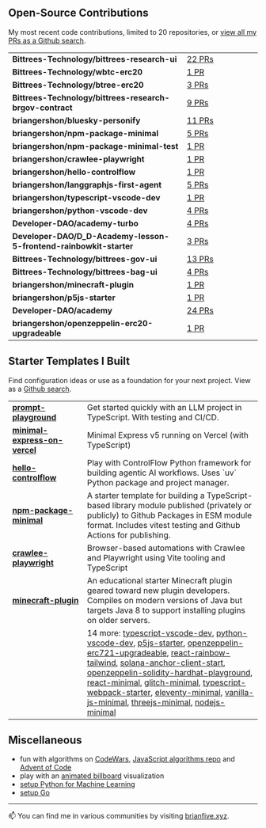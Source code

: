 
## Open-Source Contributions

My most recent code contributions, limited to 20 repositories, or [view all my PRs as a Github search](https://github.com/search?q=is%3Apr+author%3Abriangershon).

<table>
<tr>
        <td width="
        70%">
          <strong>Bittrees-Technology/bittrees-research-ui</strong>
        </td>
        <td width="30%"><a href="https://github.com/Bittrees-Technology/bittrees-research-ui/pulls?q=is%3Apr+is%3Aclosed+author%3Abriangershon">22 PRs</a></td>
      </tr>
<tr>
        <td width="
        70%">
          <strong>Bittrees-Technology/wbtc-erc20</strong>
        </td>
        <td width="30%"><a href="https://github.com/Bittrees-Technology/wbtc-erc20/pulls?q=is%3Apr+is%3Aclosed+author%3Abriangershon">1 PR</a></td>
      </tr>
<tr>
        <td width="
        70%">
          <strong>Bittrees-Technology/btree-erc20</strong>
        </td>
        <td width="30%"><a href="https://github.com/Bittrees-Technology/btree-erc20/pulls?q=is%3Apr+is%3Aclosed+author%3Abriangershon">3 PRs</a></td>
      </tr>
<tr>
        <td width="
        70%">
          <strong>Bittrees-Technology/bittrees-research-brgov-contract</strong>
        </td>
        <td width="30%"><a href="https://github.com/Bittrees-Technology/bittrees-research-brgov-contract/pulls?q=is%3Apr+is%3Aclosed+author%3Abriangershon">9 PRs</a></td>
      </tr>
<tr>
        <td width="
        70%">
          <strong>briangershon/bluesky-personify</strong>
        </td>
        <td width="30%"><a href="https://github.com/briangershon/bluesky-personify/pulls?q=is%3Apr+is%3Aclosed+author%3Abriangershon">11 PRs</a></td>
      </tr>
<tr>
        <td width="
        70%">
          <strong>briangershon/npm-package-minimal</strong>
        </td>
        <td width="30%"><a href="https://github.com/briangershon/npm-package-minimal/pulls?q=is%3Apr+is%3Aclosed+author%3Abriangershon">5 PRs</a></td>
      </tr>
<tr>
        <td width="
        70%">
          <strong>briangershon/npm-package-minimal-test</strong>
        </td>
        <td width="30%"><a href="https://github.com/briangershon/npm-package-minimal-test/pulls?q=is%3Apr+is%3Aclosed+author%3Abriangershon">1 PR</a></td>
      </tr>
<tr>
        <td width="
        70%">
          <strong>briangershon/crawlee-playwright</strong>
        </td>
        <td width="30%"><a href="https://github.com/briangershon/crawlee-playwright/pulls?q=is%3Apr+is%3Aclosed+author%3Abriangershon">1 PR</a></td>
      </tr>
<tr>
        <td width="
        70%">
          <strong>briangershon/hello-controlflow</strong>
        </td>
        <td width="30%"><a href="https://github.com/briangershon/hello-controlflow/pulls?q=is%3Apr+is%3Aclosed+author%3Abriangershon">1 PR</a></td>
      </tr>
<tr>
        <td width="
        70%">
          <strong>briangershon/langgraphjs-first-agent</strong>
        </td>
        <td width="30%"><a href="https://github.com/briangershon/langgraphjs-first-agent/pulls?q=is%3Apr+is%3Aclosed+author%3Abriangershon">5 PRs</a></td>
      </tr>
<tr>
        <td width="
        70%">
          <strong>briangershon/typescript-vscode-dev</strong>
        </td>
        <td width="30%"><a href="https://github.com/briangershon/typescript-vscode-dev/pulls?q=is%3Apr+is%3Aclosed+author%3Abriangershon">1 PR</a></td>
      </tr>
<tr>
        <td width="
        70%">
          <strong>briangershon/python-vscode-dev</strong>
        </td>
        <td width="30%"><a href="https://github.com/briangershon/python-vscode-dev/pulls?q=is%3Apr+is%3Aclosed+author%3Abriangershon">4 PRs</a></td>
      </tr>
<tr>
        <td width="
        70%">
          <strong>Developer-DAO/academy-turbo</strong>
        </td>
        <td width="30%"><a href="https://github.com/Developer-DAO/academy-turbo/pulls?q=is%3Apr+is%3Aclosed+author%3Abriangershon">4 PRs</a></td>
      </tr>
<tr>
        <td width="
        70%">
          <strong>Developer-DAO/D_D-Academy-lesson-5-frontend-rainbowkit-starter</strong>
        </td>
        <td width="30%"><a href="https://github.com/Developer-DAO/D_D-Academy-lesson-5-frontend-rainbowkit-starter/pulls?q=is%3Apr+is%3Aclosed+author%3Abriangershon">3 PRs</a></td>
      </tr>
<tr>
        <td width="
        70%">
          <strong>Bittrees-Technology/bittrees-gov-ui</strong>
        </td>
        <td width="30%"><a href="https://github.com/Bittrees-Technology/bittrees-gov-ui/pulls?q=is%3Apr+is%3Aclosed+author%3Abriangershon">13 PRs</a></td>
      </tr>
<tr>
        <td width="
        70%">
          <strong>Bittrees-Technology/bittrees-bag-ui</strong>
        </td>
        <td width="30%"><a href="https://github.com/Bittrees-Technology/bittrees-bag-ui/pulls?q=is%3Apr+is%3Aclosed+author%3Abriangershon">4 PRs</a></td>
      </tr>
<tr>
        <td width="
        70%">
          <strong>briangershon/minecraft-plugin</strong>
        </td>
        <td width="30%"><a href="https://github.com/briangershon/minecraft-plugin/pulls?q=is%3Apr+is%3Aclosed+author%3Abriangershon">1 PR</a></td>
      </tr>
<tr>
        <td width="
        70%">
          <strong>briangershon/p5js-starter</strong>
        </td>
        <td width="30%"><a href="https://github.com/briangershon/p5js-starter/pulls?q=is%3Apr+is%3Aclosed+author%3Abriangershon">1 PR</a></td>
      </tr>
<tr>
        <td width="
        70%">
          <strong>Developer-DAO/academy</strong>
        </td>
        <td width="30%"><a href="https://github.com/Developer-DAO/academy/pulls?q=is%3Apr+is%3Aclosed+author%3Abriangershon">24 PRs</a></td>
      </tr>
<tr>
        <td width="
        70%">
          <strong>briangershon/openzeppelin-erc20-upgradeable</strong>
        </td>
        <td width="30%"><a href="https://github.com/briangershon/openzeppelin-erc20-upgradeable/pulls?q=is%3Apr+is%3Aclosed+author%3Abriangershon">1 PR</a></td>
      </tr>
</table>


## Starter Templates I Built

Find configuration ideas or use as a foundation for your next project. View as a [Github search](https://github.com/search?o=desc&q=topic%3Astarter-template+user%3Abriangershon+is%3Apublic+archived%3Afalse&s=updated&type=Repositories).

<table>
<tr>
        <td width="30%">
          <strong><a href="https://github.com/briangershon/prompt-playground">prompt-playground</a></strong>
        </td>
        <td width="70%">Get started quickly with an LLM project in TypeScript. With testing and CI/CD.</td>
      </tr>
<tr>
        <td width="30%">
          <strong><a href="https://github.com/briangershon/minimal-express-on-vercel">minimal-express-on-vercel</a></strong>
        </td>
        <td width="70%">Minimal Express v5 running on Vercel (with TypeScript)</td>
      </tr>
<tr>
        <td width="30%">
          <strong><a href="https://github.com/briangershon/hello-controlflow">hello-controlflow</a></strong>
        </td>
        <td width="70%">Play with ControlFlow Python framework for building agentic AI workflows. Uses `uv` Python package and project manager.</td>
      </tr>
<tr>
        <td width="30%">
          <strong><a href="https://github.com/briangershon/npm-package-minimal">npm-package-minimal</a></strong>
        </td>
        <td width="70%">A starter template for building a TypeScript-based library module published (privately or publicly) to Github Packages in ESM module format. Includes vitest testing and Github Actions for publishing.</td>
      </tr>
<tr>
        <td width="30%">
          <strong><a href="https://github.com/briangershon/crawlee-playwright">crawlee-playwright</a></strong>
        </td>
        <td width="70%">Browser-based automations with Crawlee and Playwright using Vite tooling and TypeScript</td>
      </tr>
<tr>
        <td width="30%">
          <strong><a href="https://github.com/briangershon/minecraft-plugin">minecraft-plugin</a></strong>
        </td>
        <td width="70%">An educational starter Minecraft plugin geared toward new plugin developers. Compiles on modern versions of Java but targets Java 8 to support installing plugins on older servers.</td>
      </tr>
<tr><td width="30%">&nbsp;</td><td width="70%">14 more:  <a href="https://github.com/briangershon/typescript-vscode-dev">typescript-vscode-dev</a>, <a href="https://github.com/briangershon/python-vscode-dev">python-vscode-dev</a>, <a href="https://github.com/briangershon/p5js-starter">p5js-starter</a>, <a href="https://github.com/briangershon/openzeppelin-erc721-upgradeable">openzeppelin-erc721-upgradeable</a>, <a href="https://github.com/briangershon/react-rainbow-tailwind">react-rainbow-tailwind</a>, <a href="https://github.com/briangershon/solana-anchor-client-start">solana-anchor-client-start</a>, <a href="https://github.com/briangershon/openzeppelin-solidity-hardhat-playground">openzeppelin-solidity-hardhat-playground</a>, <a href="https://github.com/briangershon/react-minimal">react-minimal</a>, <a href="https://github.com/briangershon/glitch-minimal">glitch-minimal</a>, <a href="https://github.com/briangershon/typescript-webpack-starter">typescript-webpack-starter</a>, <a href="https://github.com/briangershon/eleventy-minimal">eleventy-minimal</a>, <a href="https://github.com/briangershon/vanilla-js-minimal">vanilla-js-minimal</a>, <a href="https://github.com/briangershon/threejs-minimal">threejs-minimal</a>, <a href="https://github.com/briangershon/nodejs-minimal">nodejs-minimal</a></td></tr>
</table>

## Miscellaneous

- fun with algorithms on [CodeWars](https://www.codewars.com/users/briangershon), [JavaScript algorithms repo](https://github.com/briangershon/algorithms-in-javascript) and [Advent of Code](https://adventofcode.com/)
- play with an [animated billboard](https://marbles.briangershon.com/) visualization
- [setup Python for Machine Learning](https://github.com/briangershon/setup-python-for-machine-learning)
- [setup Go](https://github.com/briangershon/setup-go)

---

📫 You can find me in various communities by visiting [brianfive.xyz](https://brianfive.xyz/).

